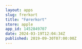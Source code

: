 ```yaml
---
layout: apps
slug: frerkort
title: "Førerkort"
store: apple
app_id: 1452849707
date: 2024-03-19T12:04:34Z
published: 2019-09-30T07:00:00Z
---
```

